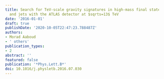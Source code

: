 ```yaml
---
title: Search for TeV-scale gravity signatures in high-mass final states with leptons
  and jets with the ATLAS detector at $sqrts=13$ TeV
date: '2016-01-01'
draft: true
publishDate: '2020-10-05T22:47:23.788487Z'
authors:
- Morad Aaboud
- ' others'
publication_types:
- 2
abstract: ''
featured: false
publication: '*Phys.Lett.B*'
doi: 10.1016/j.physletb.2016.07.030
---
```


